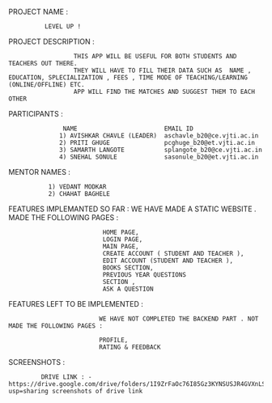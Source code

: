 PROJECT NAME : 
              
              LEVEL UP !

PROJECT DESCRIPTION : 

                      THIS APP WILL BE USEFUL FOR BOTH STUDENTS AND TEACHERS OUT THERE.
                      THEY WILL HAVE TO FILL THEIR DATA SUCH AS  NAME , EDUCATION, SPLECIALIZATION , FEES , TIME MODE OF TEACHING/LEARNING (ONLINE/OFFLINE) ETC.
                      APP WILL FIND THE MATCHES AND SUGGEST THEM TO EACH OTHER
                      
 PARTICIPANTS :   
 
                   NAME                        EMAIL ID             
                  1) AVISHKAR CHAVLE (LEADER)  aschavle_b20@ce.vjti.ac.in
                  2) PRITI GHUGE               pcghuge_b20@et.vjti.ac.in
                  3) SAMARTH LANGOTE           splangote_b20@ce.vjti.ac.in
                  4) SNEHAL SONULE             sasonule_b20@et.vjti.ac.in
                  
                      
MENTOR NAMES :

               1) VEDANT MODKAR
               2) CHAHAT BAGHELE
               
FEATURES IMPLEMANTED SO FAR :  WE HAVE MADE A STATIC WEBSITE . MADE THE FOLLOWING PAGES :
                              
                              HOME PAGE, 
                              LOGIN PAGE,
                              MAIN PAGE,
                              CREATE ACCOUNT ( STUDENT AND TEACHER ),
                              EDIT ACCOUNT (STUDENT AND TEACHER ),
                              BOOKS SECTION,
                              PREVIOUS YEAR QUESTIONS
                              SECTION ,
                              ASK A QUESTION
                         
FEATURES LEFT TO BE IMPLEMENTED :
                             
                             WE HAVE NOT COMPLETED THE BACKEND PART . NOT MADE THE FOLLOWING PAGES :
                              
                             PROFILE,
                             RATING & FEEDBACK
                             
SCREENSHOTS :
             
             DRIVE LINK : - https://drive.google.com/drive/folders/1I9ZrFaOc76I85Gz3KYNSUSJR4GVXnLSr?usp=sharing screenshots of drive link


            

